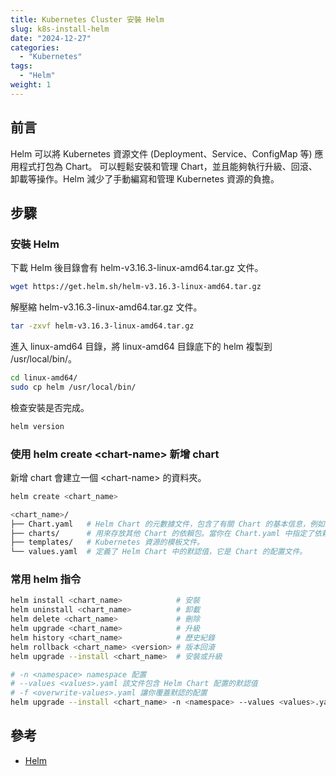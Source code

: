 ```yaml
---
title: Kubernetes Cluster 安裝 Helm
slug: k8s-install-helm
date: "2024-12-27"
categories:
  - "Kubernetes"
tags:
  - "Helm"
weight: 1
---
```


## 前言

Helm 可以將 Kubernetes 資源文件 (Deployment、Service、ConfigMap 等) 應用程式打包為 Chart。
可以輕鬆安裝和管理 Chart，並且能夠執行升級、回滾、卸載等操作。Helm 減少了手動編寫和管理 Kubernetes 資源的負擔。

## 步驟

### 安裝 Helm

下載 Helm 後目錄會有 helm-v3.16.3-linux-amd64.tar.gz 文件。

```bash
wget https://get.helm.sh/helm-v3.16.3-linux-amd64.tar.gz
```

解壓縮 helm-v3.16.3-linux-amd64.tar.gz 文件。

```bash
tar -zxvf helm-v3.16.3-linux-amd64.tar.gz
```

進入 linux-amd64 目錄，將 linux-amd64 目錄底下的 helm 複製到 /usr/local/bin/。

```bash
cd linux-amd64/
sudo cp helm /usr/local/bin/
```

檢查安裝是否完成。

```bash
helm version
```

### 使用 helm create \<chart-name\> 新增 chart

新增 chart 會建立一個 \<chart-name\> 的資料夾。 </br>

```bash
helm create <chart_name>

<chart_name>/
├── Chart.yaml   # Helm Chart 的元數據文件，包含了有關 Chart 的基本信息，例如名稱、版本、描述等。
├── charts/      # 用來存放其他 Chart 的依賴包。當你在 Chart.yaml 中指定了依賴關係時，這些依賴會被下載並放到這個目錄中。
├── templates/   # Kubernetes 資源的模板文件。
└── values.yaml  # 定義了 Helm Chart 中的默認值，它是 Chart 的配置文件。
```

### 常用 helm 指令

```bash
helm install <chart_name>            # 安裝
helm uninstall <chart_name>          # 卸載
helm delete <chart_name>             # 刪除
helm upgrade <chart_name>            # 升級
helm history <chart_name>            # 歷史紀錄
helm rollback <chart_name> <version> # 版本回滾
helm upgrade --install <chart_name>  # 安裝或升級

# -n <namespace> namespace 配置
# --values <values>.yaml 該文件包含 Helm Chart 配置的默認值
# -f <overwrite-values>.yaml 讓你覆蓋默認的配置
helm upgrade --install <chart_name> -n <namespace> --values <values>.yaml -f <overwrite-values>.yaml
```

## 參考

- [Helm](https://helm.sh/)
